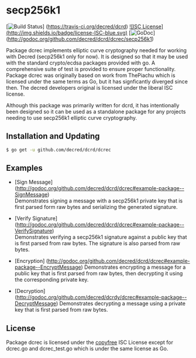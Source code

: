 secp256k1
=====

[![Build Status](http://img.shields.io/travis/decred/dcrd.svg)]
(https://travis-ci.org/decred/dcrd) [![ISC License]
(http://img.shields.io/badge/license-ISC-blue.svg)](http://copyfree.org)
[![GoDoc](https://img.shields.io/badge/godoc-reference-blue.svg)]
(http://godoc.org/github.com/decred/dcrd/dcrec/secp256k1)

Package dcrec implements elliptic curve cryptography needed for working with
Decred (secp256k1 only for now). It is designed so that it may be used with the
standard crypto/ecdsa packages provided with go.  A comprehensive suite of test
is provided to ensure proper functionality.  Package dcrec was originally based
on work from ThePiachu which is licensed under the same terms as Go, but it has
signficantly diverged since then.  The decred developers original is licensed
under the liberal ISC license.

Although this package was primarily written for dcrd, it has intentionally been
designed so it can be used as a standalone package for any projects needing to
use secp256k1 elliptic curve cryptography.

## Installation and Updating

```bash
$ go get -u github.com/decred/dcrd/dcrec
```

## Examples

* [Sign Message]
  (http://godoc.org/github.com/decred/dcrd/dcrec#example-package--SignMessage)  
  Demonstrates signing a message with a secp256k1 private key that is first
  parsed form raw bytes and serializing the generated signature.

* [Verify Signature]
  (http://godoc.org/github.com/decred/dcrd/dcrec#example-package--VerifySignature)  
  Demonstrates verifying a secp256k1 signature against a public key that is
  first parsed from raw bytes.  The signature is also parsed from raw bytes.

* [Encryption]
  (http://godoc.org/github.com/decred/dcrd/dcrec#example-package--EncryptMessage)
  Demonstrates encrypting a message for a public key that is first parsed from
  raw bytes, then decrypting it using the corresponding private key.

* [Decryption]
  (http://godoc.org/github.com/decred/dcrdy/dcrec#example-package--DecryptMessage)
  Demonstrates decrypting a message using a private key that is first parsed
  from raw bytes.

## License

Package dcrec is licensed under the [copyfree](http://copyfree.org) ISC License
except for dcrec.go and dcrec_test.go which is under the same license as Go.

